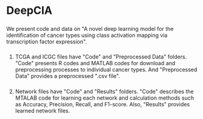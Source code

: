 # DeepCIA
###
We present code and data on "A novel deep learning model for the identification of cancer types using class activation mapping via transcription factor expression".


#####
1. TCGA and ICGC files have "Code" and "Preprocessed Data" folders. "Code" presents R codes and MATLAB codes for download and preprocessing processes to individual cancer types. And "Preprocessed Data" provides a preprocessed ".csv file".

#####
2. Network files have "Code" and "Results" folders. "Code" describes the MTALAB code for learning each network and calculation methods such as Accuracy, Precision, Recall, and F1-score. Also, "Results" provides learned network files.
